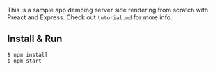 This is a sample app demoing server side rendering from scratch with Preact and Express. Check out `tutorial.md` for more info.

## Install & Run

```
$ npm install
$ npm start
```

